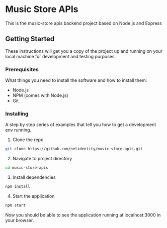 # Music Store APIs

This is the music-store apis backend project based on Node.js and Express

## Getting Started

These instructions will get you a copy of the project up and running on your local machine for development and testing purposes.

### Prerequisites

What things you need to install the software and how to install them:

- Node.js
- NPM (comes with Node.js)
- Git

### Installing

A step by step series of examples that tell you how to get a development env running.

1. Clone the repo

```bash
git clone https://github.com/netidentity/music-store-apis.git
```

2. Navigate to project directory

```bash
cd music-store-apis
```

3. Install dependencies

```bash
npm install
```

4. Start the application

```bash
npm start
```

Now you should be able to see the application running at localhost:3000 in your browser.
